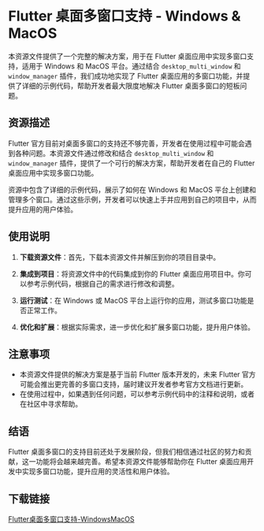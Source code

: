 # Flutter 桌面多窗口支持 - Windows & MacOS

本资源文件提供了一个完整的解决方案，用于在 Flutter 桌面应用中实现多窗口支持，适用于 Windows 和 MacOS 平台。通过结合 `desktop_multi_window` 和 `window_manager` 插件，我们成功地实现了 Flutter 桌面应用的多窗口功能，并提供了详细的示例代码，帮助开发者最大限度地解决 Flutter 桌面多窗口的短板问题。

## 资源描述

Flutter 官方目前对桌面多窗口的支持还不够完善，开发者在使用过程中可能会遇到各种问题。本资源文件通过修改和结合 `desktop_multi_window` 和 `window_manager` 插件，提供了一个可行的解决方案，帮助开发者在自己的 Flutter 桌面应用中实现多窗口功能。

资源中包含了详细的示例代码，展示了如何在 Windows 和 MacOS 平台上创建和管理多个窗口。通过这些示例，开发者可以快速上手并应用到自己的项目中，从而提升应用的用户体验。

## 使用说明

1. **下载资源文件**：首先，下载本资源文件并解压到你的项目目录中。

2. **集成到项目**：将资源文件中的代码集成到你的 Flutter 桌面应用项目中。你可以参考示例代码，根据自己的需求进行修改和调整。

3. **运行测试**：在 Windows 或 MacOS 平台上运行你的应用，测试多窗口功能是否正常工作。

4. **优化和扩展**：根据实际需求，进一步优化和扩展多窗口功能，提升用户体验。

## 注意事项

- 本资源文件提供的解决方案是基于当前 Flutter 版本开发的，未来 Flutter 官方可能会推出更完善的多窗口支持，届时建议开发者参考官方文档进行更新。
- 在使用过程中，如果遇到任何问题，可以参考示例代码中的注释和说明，或者在社区中寻求帮助。

## 结语

Flutter 桌面多窗口的支持目前还处于发展阶段，但我们相信通过社区的努力和贡献，这一功能将会越来越完善。希望本资源文件能够帮助你在 Flutter 桌面应用开发中实现多窗口功能，提升应用的灵活性和用户体验。

## 下载链接

[Flutter桌面多窗口支持-WindowsMacOS](https://pan.quark.cn/s/54439a2336cb)